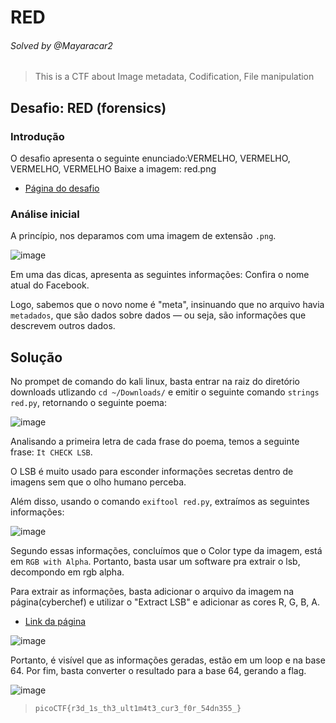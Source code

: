 # RED
###### Solved by @Mayaracar2
> This is a CTF about Image metadata, Codification, File manipulation
## Desafio: RED (forensics)
### Introdução
O desafio apresenta o seguinte enunciado:VERMELHO, VERMELHO, VERMELHO, VERMELHO
Baixe a imagem: red.png

- [Página do desafio](https://play.picoctf.org/practice/challenge/460)

### Análise inicial
A princípio, nos deparamos com uma imagem de extensão `.png`.

![image](https://github.com/user-attachments/assets/7e7e2df1-6f39-4d0e-b74b-bc4c0744ce4f)

Em uma das dicas, apresenta as seguintes informações: Confira o nome atual do Facebook.

Logo, sabemos que o novo nome é "meta", insinuando que no arquivo havia `metadados`, que são dados sobre dados — ou seja, são informações que descrevem outros dados.

## Solução
No prompet de comando do kali linux, basta entrar na raiz do diretório downloads utlizando `cd ~/Downloads/` e emitir o seguinte comando `strings red.py`, retornando o seguinte poema:

![image](https://github.com/user-attachments/assets/b18bed21-25a0-4030-af90-029500636b68)

Analisando a primeira letra de cada frase do poema, temos a seguinte frase: 
`It CHECK LSB`.

O LSB é muito usado para esconder informações secretas dentro de imagens sem que o olho humano perceba.

Além disso, usando o comando `exiftool red.py`, extraímos as seguintes informações:

![image](https://github.com/user-attachments/assets/78c41e2f-009c-4b73-98e0-f7753ff9a9f7)

Segundo essas informações, concluímos que o Color type da imagem, está em `RGB with Alpha`.
Portanto, basta usar um software pra extrair o lsb, decompondo em rgb alpha.

Para extrair as informações, basta adicionar o arquivo da imagem na página(cyberchef) e utilizar o "Extract LSB" e adicionar as cores R, G, B, A.

- [Link da página](https://gchq.github.io/CyberChef/)

![image](https://github.com/user-attachments/assets/2226b7b5-f292-4892-a031-17353569f4a1)

Portanto, é visível que as informações geradas, estão em um loop e na base 64.
Por fim, basta converter o resultado para a base 64, gerando a flag.

![image](https://github.com/user-attachments/assets/c72786ec-15f1-4f72-ab17-bf7d41d667d8)

>`picoCTF{r3d_1s_th3_ult1m4t3_cur3_f0r_54dn355_}`
 
